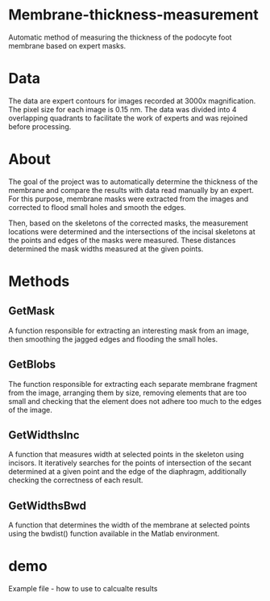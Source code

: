 # Membrane-thickness-measurement
Automatic method of measuring the thickness of the podocyte foot membrane based on expert masks.

# Data
The data are expert contours for images recorded at 3000x magnification. The pixel size for each image is 0.15 nm. The data was divided into 4 overlapping quadrants to facilitate the work of experts and was rejoined before processing.

# About
The goal of the project was to automatically determine the thickness of the membrane and compare the results with data read manually by an expert. For this purpose, membrane masks were extracted from the images and corrected to flood small holes and smooth the edges. 

Then, based on the skeletons of the corrected masks, the measurement locations were determined and the intersections of the incisal skeletons at the points and edges of the masks were measured. These distances determined the mask widths measured at the given points.

# Methods
 ## GetMask
 A function responsible for extracting an interesting mask from an image, then smoothing the jagged edges and flooding the small holes.
 
 ## GetBlobs
 The function responsible for extracting each separate membrane fragment from the image, arranging them by size, removing elements that are too small and checking that the element does not adhere too much to the edges of the image.
 
 ## GetWidthsInc
A function that measures width at selected points in the skeleton using incisors. It iteratively searches for the points of intersection of the secant determined at a given point and the edge of the diaphragm, additionally checking the correctness of each result.

 ## GetWidthsBwd
  A function that determines the width of the membrane at selected points using the bwdist() function available in the Matlab environment.
  
# demo
 Example file - how to use to calcualte results
